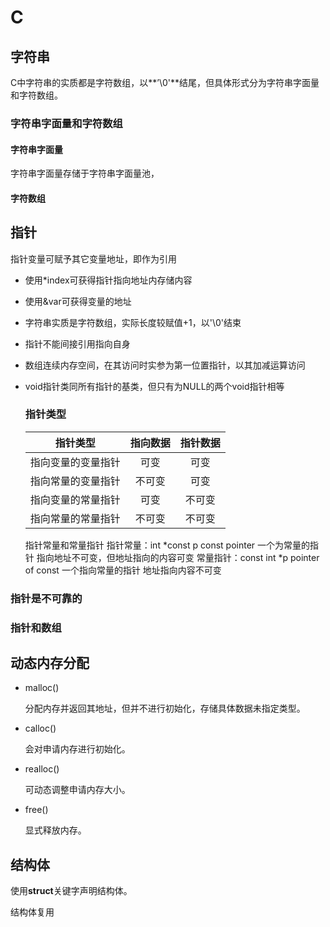 # C

## 字符串

C中字符串的实质都是字符数组，以**’\0'**结尾，但具体形式分为字符串字面量和字符数组。

### 字符串字面量和字符数组

#### 字符串字面量

字符串字面量存储于字符串字面量池，

#### 字符数组



## 指针

指针变量可赋予其它变量地址，即作为引用

- 使用*index可获得指针指向地址内存储内容

- 使用&var可获得变量的地址

- 字符串实质是字符数组，实际长度较赋值+1，以'\0'结束

- 指针不能间接引用指向自身

- 数组连续内存空间，在其访问时实参为第一位置指针，以其加减运算访问

- void指针类同所有指针的基类，但只有为NULL的两个void指针相等

  ### 指针类型
  
  
  
  |      指针类型      | 指向数据 | 指针数据 |
  | :----------------: | :------: | :------: |
  | 指向变量的变量指针 |   可变   |   可变   |
  | 指向常量的变量指针 |  不可变  |   可变   |
  | 指向变量的常量指针 |   可变   |  不可变  |
  | 指向常量的常量指针 |  不可变  |  不可变  |
  
  指针常量和常量指针
    指针常量：int *const p  const pointer  一个为常量的指针 指向地址不可变，但地址指向的内容可变
    常量指针：const int *p  pointer of const  一个指向常量的指针 地址指向内容不可变

### 指针是不可靠的

### 指针和数组

## 动态内存分配

- malloc() 

  分配内存并返回其地址，但并不进行初始化，存储具体数据未指定类型。

- calloc()

  会对申请内存进行初始化。

- realloc()

  可动态调整申请内存大小。

- free() 

  显式释放内存。

## 结构体

使用**struct**关键字声明结构体。

结构体复用